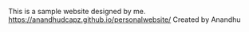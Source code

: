 
This is a sample website designed by me. https://anandhudcapz.github.io/personalwebsite/
Created by Anandhu
